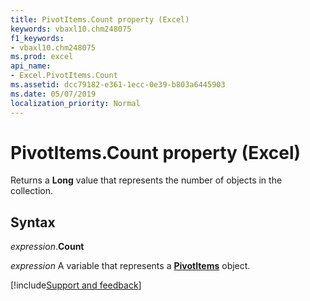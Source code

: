 ```yaml
---
title: PivotItems.Count property (Excel)
keywords: vbaxl10.chm248075
f1_keywords:
- vbaxl10.chm248075
ms.prod: excel
api_name:
- Excel.PivotItems.Count
ms.assetid: dcc79182-e361-1ecc-0e39-b803a6445903
ms.date: 05/07/2019
localization_priority: Normal
---
```



# PivotItems.Count property (Excel)

Returns a **Long** value that represents the number of objects in the collection.


## Syntax

_expression_.**Count**

_expression_ A variable that represents a **[PivotItems](Excel.PivotItems.md)** object.




[!include[Support and feedback](~/includes/feedback-boilerplate.md)]